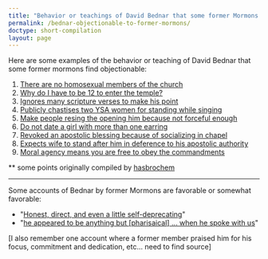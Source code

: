 ```yaml
---
title: "Behavior or teachings of David Bednar that some former Mormons find objectionable"
permalink: /bednar-objectionable-to-former-mormons/
doctype: short-compilation
layout: page
---
```


Here are some examples of the behavior or teaching of David Bednar that some former mormons find objectionable:

1. [There are no homosexual members of the church](https://www.youtube.com/watch?v=BQ4_wTGv8Ao)
1. [Why do I have to be 12 to enter the temple?](https://www.youtube.com/watch?v=5Qxu6bFXc2Q)
1. [Ignores many scripture verses to make his point](https://www.reddit.com/r/exmormon/comments/38dl59/some_actual_information_about_bednar/cruq2d4/)
1. [Publicly chastises two YSA women for standing while singing](https://www.reddit.com/r/exmormon/comments/4n51z1/the_time_elder_bednar_chastised_two_young_girls/)
1. [Make people resing the opening him because not forceful enough](https://www.reddit.com/r/exmormon/comments/5bdk4e/that_time_bednar_made_us_all_resing_the_opening/)
1. [Do not date a girl with more than one earring](http://www.deseretnews.com/article/600132928/Apostle-counsels-Y-students-to-observe.html)
1. [Revoked an apostolic blessing because of socializing in chapel](https://www.reddit.com/r/exmormon/comments/9c9cpu/tomorrow_i_have_the_blessing_of_receiving_elder/e593hyt/)
1. [Expects wife to stand after him in deference to his apostolic authority](https://www.youtube.com/watch?v=CPBsWbopjXU)
1. [Moral agency means you are free to obey the commandments](https://www.youtube.com/watch?v=mmErOV9oQZ8)

\*\* some points originally compiled by [hasbrochem](https://www.reddit.com/r/exmormon/comments/6zdgyc/what_is_it_with_bednar/dmuhajx/)

---

Some accounts of Bednar by former Mormons are favorable or somewhat favorable:

* "[Honest, direct, and even a little self-deprecating](https://www.reddit.com/r/exmormon/comments/8ppkm3/return_report_david_a_bednar_visit/)"
*  "[he appeared to be anything but [pharisaical] ... when he spoke with us](https://www.reddit.com/r/mormon/comments/ca6w4x/mormon_pharisees_be_like_add_your_own/et9cehf/)"

[I also remember one account where a former member praised him for his focus, commitment and dedication, etc... need to find source]
